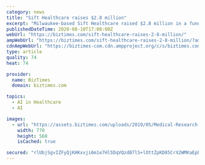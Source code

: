 ```yaml
---
category: news
title: "Sift Healthcare raises $2.8 million"
excerpt: "Milwaukee-based Sift Healthcare raised $2.8 million in a funding round that included investments from two Badger Fund of Funds, the company recently announced."
publishedDateTime: 2020-08-10T17:08:00Z
webUrl: "https://biztimes.com/sift-healthcare-raises-2-8-million/"
ampWebUrl: "https://biztimes.com/sift-healthcare-raises-2-8-million/?amp"
cdnAmpWebUrl: "https://biztimes-com.cdn.ampproject.org/c/s/biztimes.com/sift-healthcare-raises-2-8-million/?amp"
type: article
quality: 74
heat: 74

provider:
  name: BizTimes
  domain: biztimes.com

topics:
  - AI in Healthcare
  - AI

images:
  - url: "https://assets.biztimes.com/uploads/2019/05/Medical-Research-shutterstock_348289340-e1460130849457.jpg"
    width: 770
    height: 560
    isCached: true

secured: "rlUbjSgvIZFyQjKHKxxji6m1e7Hl5DqVQzdB7lS+lOttZpKD85CrX2WMKaEpbZz/lafvGXxqx9itqhnIMJAGbbfg0tTmfzX0UDov6ePLB/13RNa1ERnHza8AW4+MhnIVJl2i14PDWnGDx4hPATdCNdE2QaJ+7uAaSwvmIk8TBtVhuwi2MQR0+we3zdLlBWqgjpxBj2jrUVhiQTpFjNf1z2mkCRsTxmRFSZusPXRxTUL40H2VbXPEEhaXnH3/oMpvPNLq9ZPO4ZQR6WR05Je4d/ouKmS9Phnt3wO0O4CMKWPzpqHwoQBvy3WrUUjvfeAIAtpxQ/hYV319bmVVHgHhow==;xXQLi2UmDjAXmL1GOCe/1g=="
---
```


